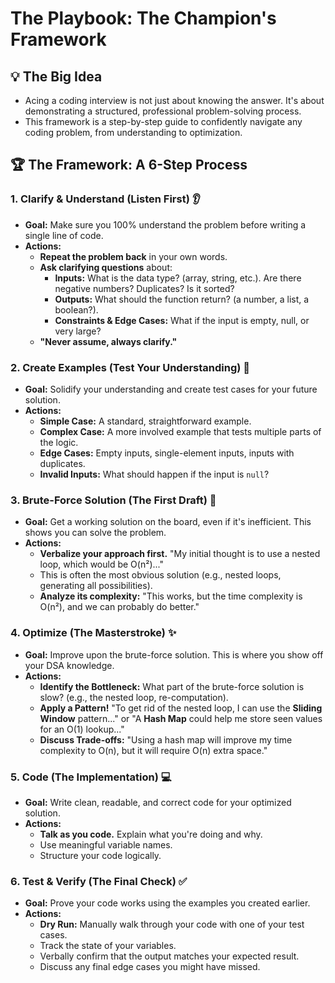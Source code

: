 

# The Playbook: The Champion's Framework

## 💡 The Big Idea
- Acing a coding interview is not just about knowing the answer. It's about demonstrating a structured, professional problem-solving process.
- This framework is a step-by-step guide to confidently navigate any coding problem, from understanding to optimization.

## 🏆 The Framework: A 6-Step Process

### 1. Clarify & Understand (Listen First) 👂
- **Goal:** Make sure you 100% understand the problem before writing a single line of code.
- **Actions:**
  - **Repeat the problem back** in your own words.
  - **Ask clarifying questions** about:
    - **Inputs:** What is the data type? (array, string, etc.). Are there negative numbers? Duplicates? Is it sorted?
    - **Outputs:** What should the function return? (a number, a list, a boolean?).
    - **Constraints & Edge Cases:** What if the input is empty, null, or very large?
  - **"Never assume, always clarify."**

### 2. Create Examples (Test Your Understanding) 🧪
- **Goal:** Solidify your understanding and create test cases for your future solution.
- **Actions:**
  - **Simple Case:** A standard, straightforward example.
  - **Complex Case:** A more involved example that tests multiple parts of the logic.
  - **Edge Cases:** Empty inputs, single-element inputs, inputs with duplicates.
  - **Invalid Inputs:** What should happen if the input is `null`?

### 3. Brute-Force Solution (The First Draft) 🧠
- **Goal:** Get a working solution on the board, even if it's inefficient. This shows you can solve the problem.
- **Actions:**
  - **Verbalize your approach first.** "My initial thought is to use a nested loop, which would be O(n²)..."
  - This is often the most obvious solution (e.g., nested loops, generating all possibilities).
  - **Analyze its complexity:** "This works, but the time complexity is O(n²), and we can probably do better."

### 4. Optimize (The Masterstroke) ✨
- **Goal:** Improve upon the brute-force solution. This is where you show off your DSA knowledge.
- **Actions:**
  - **Identify the Bottleneck:** What part of the brute-force solution is slow? (e.g., the nested loop, re-computation).
  - **Apply a Pattern!** "To get rid of the nested loop, I can use the **Sliding Window** pattern..." or "A **Hash Map** could help me store seen values for an O(1) lookup..."
  - **Discuss Trade-offs:** "Using a hash map will improve my time complexity to O(n), but it will require O(n) extra space."

### 5. Code (The Implementation) 💻
- **Goal:** Write clean, readable, and correct code for your optimized solution.
- **Actions:**
  - **Talk as you code.** Explain what you're doing and why.
  - Use meaningful variable names.
  - Structure your code logically.

### 6. Test & Verify (The Final Check) ✅
- **Goal:** Prove your code works using the examples you created earlier.
- **Actions:**
  - **Dry Run:** Manually walk through your code with one of your test cases.
  - Track the state of your variables.
  - Verbally confirm that the output matches your expected result.
  - Discuss any final edge cases you might have missed.
